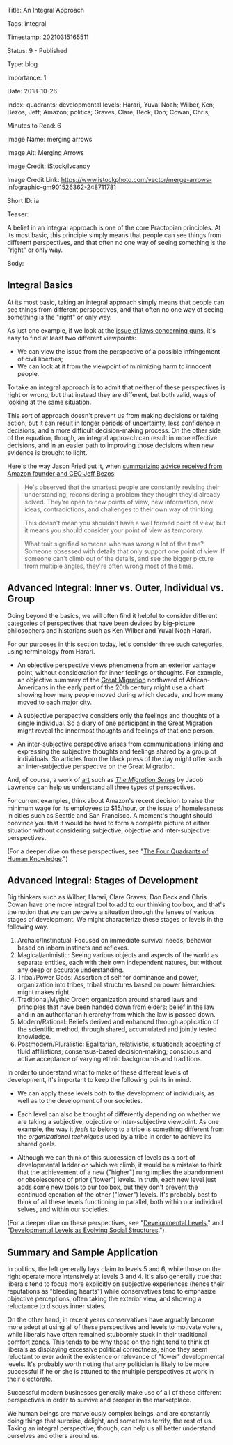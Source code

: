 Title:  An Integral Approach

Tags:   integral

Timestamp: 20210315165511

Status: 9 - Published

Type:   blog

Importance: 1

Date:   2018-10-26

Index:  quadrants; developmental levels; Harari, Yuval Noah; Wilber, Ken; Bezos, Jeff; Amazon; politics; Graves, Clare; Beck, Don; Cowan, Chris; 

Minutes to Read: 6

Image Name: merging arrows

Image Alt: Merging Arrows

Image Credit: iStock/lvcandy

Image Credit Link: https://www.istockphoto.com/vector/merge-arrows-infographic-gm901526362-248711781

Short ID: ia

Teaser: 

A belief in an integral approach is one of the core Practopian principles. At its most basic, this principle simply means that people can see things from different perspectives, and that often no one way of seeing something is the "right" or only way.


Body: 

## Integral Basics

At its most basic, taking an integral approach simply means that people can see things from different perspectives, and that often no one way of seeing something is the "right" or only way.

As just one example, if we look at the [issue of laws concerning guns][guns], it's easy to find at least two different viewpoints:

* We can view the issue from the perspective of a possible infringement of civil liberties;
* We can look at it from the viewpoint of minimizing harm to innocent people. 

To take an integral approach is to admit that neither of these perspectives is right or wrong, but that instead they are different, but both valid, ways of looking at the same situation. 

This sort of approach doesn't prevent us from making decisions or taking action, but it can result in longer periods of uncertainty, less confidence in decisions, and a more difficult decision-making process. On the other side of the equation, though, an integral approach can result in more effective decisions, and in an easier path to improving those decisions when new evidence is brought to light. 

Here's the way Jason Fried put it, when [summarizing advice received from Amazon founder and CEO Jeff Bezos][bezos]:

> He's observed that the smartest people are constantly revising their understanding, reconsidering a problem they thought they'd already solved. They're open to new points of view, new information, new ideas, contradictions, and challenges to their own way of thinking. 
> 
> This doesn't mean you shouldn't have a well formed point of view, but it means you should consider your point of view as temporary. 
> 
> What trait signified someone who was *wrong* a lot of the time? Someone obsessed with details that only support one point of view. If someone can't climb out of the details, and see the bigger picture from multiple angles, they're often wrong most of the time.

## Advanced Integral: Inner vs. Outer, Individual vs. Group

Going beyond the basics, we will often find it helpful to consider different categories of perspectives that have been devised by big-picture philosophers and historians such as Ken Wilber and Yuval Noah Harari. 

For our purposes in this section today, let's consider three such categories, using terminology from Harari. 

* An objective perspective views phenomena from an exterior vantage point, without consideration for inner feelings or thoughts. For example, an objective summary of the [Great Migration][gm] northward of African-Americans in the early part of the 20th century might use a chart showing how many people moved during which decade, and how many moved to each major city. 

* A subjective perspective considers only the feelings and thoughts of a single individual. So a diary of one participant in the Great Migration might reveal the innermost thoughts and feelings of that one person. 

* An inter-subjective perspective arises from communications linking and expressing the subjective thoughts and feelings shared by a group of individuals. So articles from the black press of the day might offer such an inter-subjective perspective on the Great Migration. 

And, of course, a work of [art][] such as *[The Migration Series][migr]* by Jacob Lawrence can help us understand all three types of perspectives. 

For current examples, think about Amazon's recent decision to raise the minimum wage for its employees to $15/hour, or the issue of homelessness in cities such as Seattle and San Francisco. A moment's thought should convince you that it would be hard to form a complete picture of either situation without considering subjective, objective and inter-subjective perspectives. 

(For a deeper dive on these perspectives, see "[The Four Quadrants of Human Knowledge][4q].")

## Advanced Integral: Stages of Development

Big thinkers such as Wilber, Harari, Clare Graves, Don Beck and Chris Cowan have one more integral tool to add to our thinking toolbox, and that's the notion that we can perceive a situation through the lenses of various stages of development. We might characterize these stages or levels in the following way.

1. Archaic/Instinctual: Focused on immediate survival needs; behavior based on inborn instincts and reflexes.
2. Magical/animistic: Seeing various objects and aspects of the world as separate entities, each with their own independent natures, but without any deep or accurate understanding. 
3. Tribal/Power Gods: Assertion of self for dominance and power, organization into tribes, tribal structures based on power hierarchies: might makes right. 
4. Traditional/Mythic Order: organization around shared laws and principles that have been handed down from elders; belief in the law and in an authoritarian hierarchy from which the law is passed down. 
5. Modern/Rational: Beliefs derived and enhanced through application of the scientific method, through shared, accumulated and jointly tested knowledge. 
6. Postmodern/Pluralistic: Egalitarian, relativistic, situational; accepting of fluid affiliations; consensus-based decision-making; conscious and active acceptance of varying ethnic backgrounds and traditions. 

In order to understand what to make of these different levels of development, it's important to keep the following points in mind. 

* We can apply these levels both to the development of individuals, as well as to the development of our societies. 

* Each level can also be thought of differently depending on whether we are taking a subjective, objective or inter-subjective viewpoint. As one example, the way it *feels* to belong to a tribe is something different from the *organizational techniques* used by a tribe in order to achieve its shared goals. 

* Although we can think of this succession of levels as a sort of developmental ladder on which we climb, it would be a mistake to think that the achievement of a new ("higher") rung implies the abandonment or obsolescence of prior ("lower") levels. In truth, each new level just adds some new tools to our toolbox, but they don't prevent the continued operation of the other ("lower") levels. It's probably best to think of all these levels functioning in parallel, both within our individual selves, and within our societies. 

(For a deeper dive on these perspectives, see "[Developmental Levels][dl]," and "[Developmental Levels as Evolving Social Structures][ss].")

## Summary and Sample Application

In politics, the left generally lays claim to levels 5 and 6, while those on the right operate more intensively at levels 3 and 4. It's also generally true that liberals tend to focus more explicitly on subjective experiences (hence their reputations as "bleeding hearts") while conservatives tend to emphasize objective perceptions, often taking the exterior view, and showing a reluctance to discuss inner states. 

On the other hand, in recent years conservatives have arguably become more adept at using all of these perspectives and levels to motivate voters, while liberals have often remained stubbornly stuck in their traditional comfort zones. This tends to be why those on the right tend to think of liberals as displaying excessive political correctness, since they seem reluctant to ever admit the existence or relevance of "lower" developmental levels.  It's probably worth noting that any politician is likely to be more successful if he or she is attuned to the multiple perspectives at work in their electorate. 

Successful modern businesses generally make use of all of these different perspectives in order to survive and prosper in the marketplace. 

We human beings are marvelously complex beings, and are constantly doing things that surprise, delight, and sometimes terrify, the rest of us. Taking an integral perspective, though, can help us all better understand ourselves and others around us. 

[4q]: the-four-quadrants-of-human-knowledge.html

[art]: ../../tags/art.html

[bezos]: https://m.signalvnoise.com/some-advice-from-jeff-bezos-28b3c2938968#.5mg9cq83q

[dl]: developmental-levels.html

[gm]: https://en.wikipedia.org/wiki/Great_Migration_(African_American)

[guns]: a-practopian-approach-to-gun-issues-in-the-us.html

[integral]:     ../tags/integral.html

[migr]: https://lawrencemigration.phillipscollection.org/the-migration-series/panels/29/the-labor-agent-recruited-unsuspecting-laborers-as-strike-breakers-for-northern-industries

[principles]: ../../core/principles.html

[ss]: developmental-levels-as-evolving-social-structures.html
